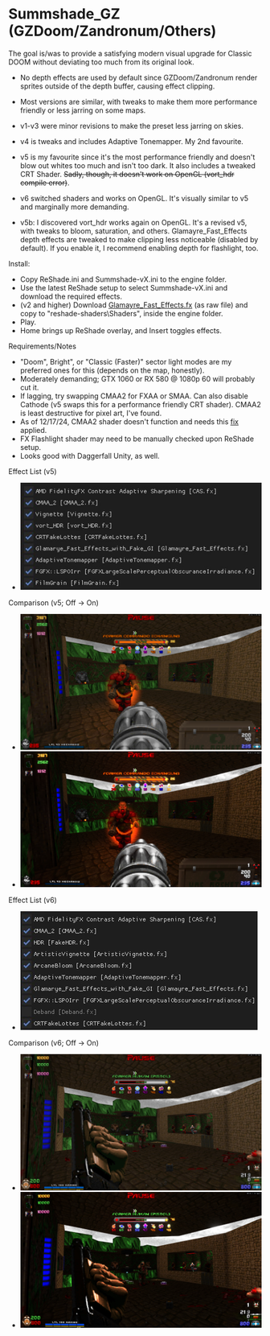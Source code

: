 # Summshade_GZ (GZDoom/Zandronum/Others)
The goal is/was to provide a satisfying modern visual upgrade for Classic DOOM without deviating too much from its original look.

- No depth effects are used by default since GZDoom/Zandronum render sprites outside of the depth buffer, causing effect clipping.
- Most versions are similar, with tweaks to make them more performance friendly or less jarring on some maps.

- v1-v3 were minor revisions to make the preset less jarring on skies.
- v4 is tweaks and includes Adaptive Tonemapper. My 2nd favourite.
- v5 is my favourite since it's the most performance friendly and doesn't blow out whites too much and isn't too dark. It also includes a tweaked CRT Shader. ~~Sadly, though, it doesn't work on OpenGL (vort_hdr compile error)~~.
- v6 switched shaders and works on OpenGL. It's visually similar to v5 and marginally more demanding.
- v5b: I discovered vort_hdr works again on OpenGL. It's a revised v5, with tweaks to bloom, saturation, and others. Glamayre_Fast_Effects depth effects are tweaked to make clipping less noticeable (disabled by default). If you enable it, I recommend enabling depth for flashlight, too.

Install:
- Copy ReShade.ini and Summshade-vX.ini to the engine folder.
- Use the latest ReShade setup to select Summshade-vX.ini and download the required effects.
- (v2 and higher) Download [Glamayre_Fast_Effects.fx](https://github.com/rj200/Glamarye_Fast_Effects_for_ReShade/blob/main/Shaders/Glamayre_Fast_Effects.fx) (as raw file) and copy to "reshade-shaders\Shaders", inside the engine folder.
- Play.
- Home brings up ReShade overlay, and Insert toggles effects.

Requirements/Notes
- "Doom", Bright", or "Classic (Faster)" sector light modes are my preferred ones for this (depends on the map, honestly).
- Moderately demanding; GTX 1060 or RX 580 @ 1080p 60 will probably cut it.
- If lagging, try swapping CMAA2 for FXAA or SMAA. Can also disable Cathode (v5 swaps this for a performance friendly CRT shader). CMAA2 is least destructive for pixel art, I've found.
- As of 12/17/24, CMAA2 shader doesn't function and needs this [fix](https://github.com/LordOfLunacy/Insane-Shaders/issues/13#issuecomment-2484781195) applied.
- FX Flashlight shader may need to be manually checked upon ReShade setup.
- Looks good with Daggerfall Unity, as well.

Effect List (v5)
- ![Effect List](Images/EffectList_v5.jpg?raw=true "")

Comparison (v5; Off -> On)
- ![v5 Off](Images/v5_Off.jpg?raw=true "")
- ![v5 On](Images/v5_On.jpg?raw=true "")

Effect List (v6)
- ![Effect List](Images/EffectList_v6.jpg?raw=true "")

Comparison (v6; Off -> On)
- ![v6 Off](Images/v6_Off.jpg?raw=true "")
- ![v6 On](Images/v6_On.jpg?raw=true "")
